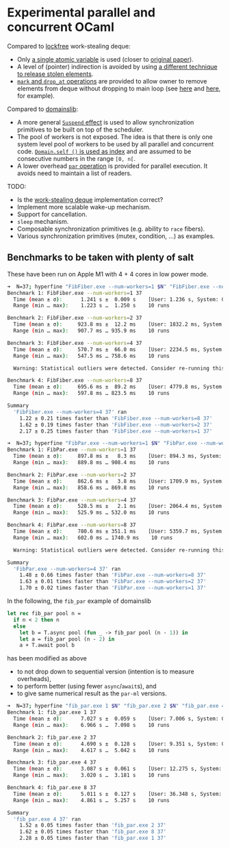 # Experimental parallel and concurrent OCaml

Compared to [lockfree](https://github.com/ocaml-multicore/lockfree)
work-stealing deque:

- Only
  [a single atomic variable](https://github.com/polytypic/par-ml/blob/d64a7f5941409b3ce56a91912075ac27fdc5341f/src/main/DCYL.ml#L12)
  is used (closer to
  [original paper](https://www.semanticscholar.org/paper/Dynamic-circular-work-stealing-deque-Chase-Lev/f856a996e7aec0ea6db55e9247a00a01cb695090)).
- A level of (pointer) indirection is avoided by using
  [a different technique to release stolen elements](https://github.com/polytypic/par-ml/blob/d64a7f5941409b3ce56a91912075ac27fdc5341f/src/main/DCYL.ml#L37-L46).
- [`mark` and `drop_at` operations](https://github.com/polytypic/par-ml/blob/d64a7f5941409b3ce56a91912075ac27fdc5341f/src/main/DCYL.mli#L20-L25)
  are provided to allow owner to remove elements from deque without dropping to
  main loop (see
  [here](https://github.com/polytypic/par-ml/blob/d64a7f5941409b3ce56a91912075ac27fdc5341f/src/main/Par.ml#L156)
  and
  [here](https://github.com/polytypic/par-ml/blob/d64a7f5941409b3ce56a91912075ac27fdc5341f/src/main/Par.ml#L164),
  for example).

Compared to [domainslib](https://github.com/ocaml-multicore/domainslib):

- A more general
  [`Suspend` effect](https://github.com/polytypic/par-ml/blob/d64a7f5941409b3ce56a91912075ac27fdc5341f/src/main/Par.ml#L9)
  is used to allow synchronization primitives to be built on top of the
  scheduler.
- The pool of workers is not exposed. The idea is that there is only one system
  level pool of workers to be used by all parallel and concurrent code.
  [`Domain.self ()` is used as index](https://github.com/polytypic/par-ml/blob/d64a7f5941409b3ce56a91912075ac27fdc5341f/src/main/Par.ml#L90)
  and are assumed to be consecutive numbers in the range `[0, n[`.
- A lower overhead
  [`par` operation](https://github.com/polytypic/par-ml/blob/d64a7f5941409b3ce56a91912075ac27fdc5341f/src/main/Par.mli#L4-L6)
  is provided for parallel execution. It avoids need to maintain a list of
  readers.

TODO:

- Is the
  [work-stealing deque](https://github.com/polytypic/par-ml/blob/d64a7f5941409b3ce56a91912075ac27fdc5341f/src/main/DCYL.ml)
  implementation correct?
- Implement more scalable wake-up mechanism.
- Support for cancellation.
- `sleep` mechanism.
- Composable synchronization primitives (e.g. ability to `race` fibers).
- Various synchronization primitives (mutex, condition, ...) as examples.

## Benchmarks to be taken with plenty of salt

These have been run on Apple M1 with 4 + 4 cores in low power mode.

```sh
➜  N=37; hyperfine "FibFiber.exe --num-workers=1 $N" "FibFiber.exe --num-workers=2 $N" "FibFiber.exe --num-workers=4 $N" "FibFiber.exe --num-workers=8 $N"
Benchmark 1: FibFiber.exe --num-workers=1 37
  Time (mean ± σ):      1.241 s ±  0.009 s    [User: 1.236 s, System: 0.003 s]
  Range (min … max):    1.223 s …  1.250 s    10 runs

Benchmark 2: FibFiber.exe --num-workers=2 37
  Time (mean ± σ):     923.8 ms ±  12.2 ms    [User: 1832.2 ms, System: 5.0 ms]
  Range (min … max):   907.7 ms … 935.9 ms    10 runs

Benchmark 3: FibFiber.exe --num-workers=4 37
  Time (mean ± σ):     570.7 ms ±  66.0 ms    [User: 2234.5 ms, System: 8.4 ms]
  Range (min … max):   547.5 ms … 758.6 ms    10 runs

  Warning: Statistical outliers were detected. Consider re-running this benchmark on a quiet PC without any interferences from other programs. It might help to use the '--warmup' or '--prepare' options.

Benchmark 4: FibFiber.exe --num-workers=8 37
  Time (mean ± σ):     695.6 ms ±  89.2 ms    [User: 4779.8 ms, System: 93.7 ms]
  Range (min … max):   597.8 ms … 823.5 ms    10 runs

Summary
  'FibFiber.exe --num-workers=4 37' ran
    1.22 ± 0.21 times faster than 'FibFiber.exe --num-workers=8 37'
    1.62 ± 0.19 times faster than 'FibFiber.exe --num-workers=2 37'
    2.17 ± 0.25 times faster than 'FibFiber.exe --num-workers=1 37'
```

```sh
➜  N=37; hyperfine "FibPar.exe --num-workers=1 $N" "FibPar.exe --num-workers=2 $N" "FibPar.exe --num-workers=4 $N" "FibPar.exe --num-workers=8 $N"
Benchmark 1: FibPar.exe --num-workers=1 37
  Time (mean ± σ):     897.8 ms ±   8.3 ms    [User: 894.3 ms, System: 2.7 ms]
  Range (min … max):   889.8 ms … 908.4 ms    10 runs

Benchmark 2: FibPar.exe --num-workers=2 37
  Time (mean ± σ):     862.6 ms ±   3.8 ms    [User: 1709.9 ms, System: 4.6 ms]
  Range (min … max):   858.6 ms … 869.8 ms    10 runs

Benchmark 3: FibPar.exe --num-workers=4 37
  Time (mean ± σ):     528.5 ms ±   2.1 ms    [User: 2064.4 ms, System: 8.8 ms]
  Range (min … max):   525.9 ms … 532.0 ms    10 runs

Benchmark 4: FibPar.exe --num-workers=8 37
  Time (mean ± σ):     780.6 ms ± 351.1 ms    [User: 5359.7 ms, System: 110.4 ms]
  Range (min … max):   602.0 ms … 1740.9 ms    10 runs

  Warning: Statistical outliers were detected. Consider re-running this benchmark on a quiet PC without any interferences from other programs. It might help to use the '--warmup' or '--prepare' options.

Summary
  'FibPar.exe --num-workers=4 37' ran
    1.48 ± 0.66 times faster than 'FibPar.exe --num-workers=8 37'
    1.63 ± 0.01 times faster than 'FibPar.exe --num-workers=2 37'
    1.70 ± 0.02 times faster than 'FibPar.exe --num-workers=1 37'
```

In the following, the `fib_par` example of domainslib

```ocaml
let rec fib_par pool n =
  if n < 2 then n
  else
    let b = T.async pool (fun _ -> fib_par pool (n - 1)) in
    let a = fib_par pool (n - 2) in
    a + T.await pool b
```

has been modified as above

- to not drop down to sequential version (intention is to measure overheads),
- to perform better (using fewer `async`/`await`s), and
- to give same numerical result as the `par-ml` versions.

```sh
➜  N=37; hyperfine "fib_par.exe 1 $N" "fib_par.exe 2 $N" "fib_par.exe 4 $N" "fib_par.exe 8 $N"
Benchmark 1: fib_par.exe 1 37
  Time (mean ± σ):      7.027 s ±  0.059 s    [User: 7.006 s, System: 0.018 s]
  Range (min … max):    6.966 s …  7.098 s    10 runs

Benchmark 2: fib_par.exe 2 37
  Time (mean ± σ):      4.690 s ±  0.128 s    [User: 9.351 s, System: 0.016 s]
  Range (min … max):    4.617 s …  5.042 s    10 runs

Benchmark 3: fib_par.exe 4 37
  Time (mean ± σ):      3.087 s ±  0.061 s    [User: 12.275 s, System: 0.019 s]
  Range (min … max):    3.020 s …  3.181 s    10 runs

Benchmark 4: fib_par.exe 8 37
  Time (mean ± σ):      5.011 s ±  0.127 s    [User: 36.348 s, System: 0.272 s]
  Range (min … max):    4.861 s …  5.257 s    10 runs

Summary
  'fib_par.exe 4 37' ran
    1.52 ± 0.05 times faster than 'fib_par.exe 2 37'
    1.62 ± 0.05 times faster than 'fib_par.exe 8 37'
    2.28 ± 0.05 times faster than 'fib_par.exe 1 37'
```
